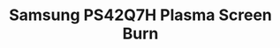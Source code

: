 ---
inv_num: 2007-005
add_credit:
url: 2007-005-samsung-ps42q7h-plasma-screen-burn1
title: Samsung PS42Q7H Plasma Screen Burn
year: '2007'
display_year: '2007'
medium: Samsung PS42Q7H and DVD player
dims: 27.95 x 41.34 x 3.54 inches
pitch: "​Label text burned into a plasma monitor over time. "
ps:
live_url:
youtube:
related_code:
subheading:
download:
commission:
related:
layout: things-i-made
---